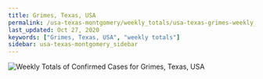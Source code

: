 ```yaml
---
title: Grimes, Texas, USA
permalink: /usa-texas-montgomery/weekly_totals/usa-texas-grimes-weekly_totals.html
last_updated: Oct 27, 2020
keywords: ["Grimes, Texas, USA", "weekly totals"]
sidebar: usa-texas-montgomery_sidebar
---
```


![Weekly Totals of Confirmed Cases for Grimes, Texas, USA](/covid_tracker/images/graphs/usa-texas-grimes-weekly_totals_graph.png)
